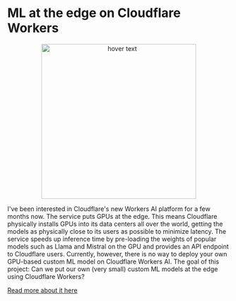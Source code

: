 # ML at the edge on Cloudflare Workers

<p align="center">
  <img src="https://i.imgur.com/qzszKIP.jpeg" width="350" title="hover text">
</p>


I've been interested in Cloudflare's new Workers AI platform for a few months now. The service puts GPUs at the edge. This means Cloudflare physically installs GPUs into its data centers all over the world, getting the models as physically close to its users as possible to minimize latency. The service speeds up inference time by pre-loading the weights of popular models such as Llama and Mistral on the GPU and provides an API endpoint to Cloudflare users. Currently, however, there is no way to deploy your own GPU-based custom ML model on Cloudflare Workers AI. The goal of this project: Can we put our own (very small) custom ML models at the edge using Cloudflare Workers?


[Read more about it here](https://medium.com/@sam.kirkiles/ml-at-the-edge-deploying-custom-ml-models-on-cloudflare-workers-49d1d8fef9cd)
